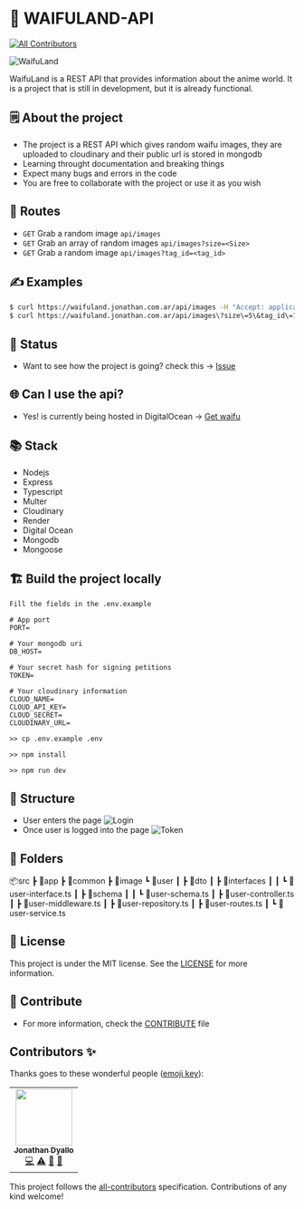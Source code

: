 # 🎲 WAIFULAND-API

<!-- ALL-CONTRIBUTORS-BADGE:START - Do not remove or modify this section -->

[![All Contributors](https://img.shields.io/badge/all_contributors-1-orange.svg?style=flat-square)](#contributors-)

<!-- ALL-CONTRIBUTORS-BADGE:END -->

![WaifuLand](https://user-images.githubusercontent.com/68082746/155921172-311bb682-cfed-494f-89c5-371e22ac25a6.gif)

WaifuLand is a REST API that provides information about the anime world. It is a project that is still in development, but it is already functional.

## 🗒 About the project

- The project is a REST API which gives random waifu images, they are uploaded to cloudinary and their public url is stored in mongodb
- Learning throught documentation and breaking things
- Expect many bugs and errors in the code
- You are free to collaborate with the project or use it as you wish

## 🚧 Routes

- `GET` Grab a random image `api/images`
- `GET` Grab an array of random images `api/images?size=<Size>`
- `GET` Grab a random image `api/images?tag_id=<tag_id>`

## ✍️ Examples

```bash
$ curl https://waifuland.jonathan.com.ar/api/images -H "Accept: application/json"
$ curl https://waifuland.jonathan.com.ar/api/images\?size\=5\&tag_id\=1 -H "Accept: application/json"
```

## 📖 Status

- Want to see how the project is going? check this -> [Issue](https://github.com/jd-apprentice/waifuland-api/issues/3)

## 🌐 Can I use the api?

- Yes! is currently being hosted in DigitalOcean -> [Get waifu](https://waifuland.jonathan.com.ar/api/images)

## 📚 Stack

- Nodejs
- Express
- Typescript
- Multer
- Cloudinary
- Render
- Digital Ocean
- Mongodb
- Mongoose

## 🏗️ Build the project locally

```
Fill the fields in the .env.example

# App port
PORT=

# Your mongodb uri
DB_HOST=

# Your secret hash for signing petitions
TOKEN=

# Your cloudinary information
CLOUD_NAME=
CLOUD_API_KEY=
CLOUD_SECRET=
CLOUDINARY_URL=

>> cp .env.example .env

>> npm install

>> npm run dev
```

## 🧱 Structure

- User enters the page
  ![Login](https://user-images.githubusercontent.com/68082746/164032923-64c5d286-e232-478f-b121-39d28b71b416.png)
- Once user is logged into the page
  ![Token](https://user-images.githubusercontent.com/68082746/164033037-6191489e-3561-46b3-a0c4-7324faf9abb7.png)

## 📁 Folders

📦src
┣ 📂app
┣ 📂common
┣ 📂image
┗ 📂user
┃ ┣ 📂dto
┃ ┣ 📂interfaces
┃ ┃ ┗ 📜user-interface.ts
┃ ┣ 📂schema
┃ ┃ ┗ 📜user-schema.ts
┃ ┣ 📜user-controller.ts
┃ ┣ 📜user-middleware.ts
┃ ┣ 📜user-repository.ts
┃ ┣ 📜user-routes.ts
┃ ┗ 📜user-service.ts

## 📝 License

This project is under the MIT license. See the [LICENSE](./LICENSE) for more information.

## 🤝 Contribute

- For more information, check the [CONTRIBUTE](./CONTRIBUTE.md) file

## Contributors ✨

Thanks goes to these wonderful people ([emoji key](https://allcontributors.org/docs/en/emoji-key)):

<!-- ALL-CONTRIBUTORS-LIST:START - Do not remove or modify this section -->
<!-- prettier-ignore-start -->
<!-- markdownlint-disable -->
<table>
  <tr>
    <td align="center"><a href="https://jonathan.com.ar/es"><img src="https://avatars.githubusercontent.com/u/68082746?v=4?s=100" width="100px;" alt=""/><br /><sub><b>Jonathan Dyallo</b></sub></a><br /><a href="https://github.com/jd-apprentice/waifuland-api/commits?author=jd-apprentice" title="Code">💻</a> <a href="https://github.com/jd-apprentice/waifuland-api/commits?author=jd-apprentice" title="Tests">⚠️</a> <a href="https://github.com/jd-apprentice/waifuland-api/commits?author=jd-apprentice" title="Documentation">📖</a> <a href="#maintenance-jd-apprentice" title="Maintenance">🚧</a></td>
  </tr>
</table>

<!-- markdownlint-restore -->
<!-- prettier-ignore-end -->

<!-- ALL-CONTRIBUTORS-LIST:END -->

This project follows the [all-contributors](https://github.com/all-contributors/all-contributors) specification. Contributions of any kind welcome!
